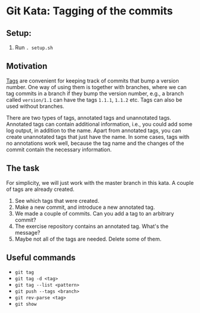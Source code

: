 # Git Kata: Tagging of the commits
## Setup:

1. Run `. setup.sh`

## Motivation

[Tags](https://git-scm.com/book/en/v2/Git-Basics-Tagging) are convenient for
keeping track of commits that bump a version number. One way of using them is
together with branches, where we can tag commits in a branch if they bump the
version number, e.g., a branch called `version/1.1` can have the tags `1.1.1`,
`1.1.2` etc. Tags can also be used without branches.

There are two types of tags, annotated tags and unannotated tags. Annotated tags
can contain additional information, i.e., you could add some log output, in
addition to the name. Apart from annotated tags, you can create unannotated tags
that just have the name. In some cases, tags with no annotations work well,
because the tag name and the changes of the commit contain the necessary information.

## The task

For simplicity, we will just work with the master branch in this kata. A couple
of tags are already created.

1. See which tags that were created.
2. Make a new commit, and introduce a new annotated tag.
3. We made a couple of commits. Can you add a tag to an arbitrary commit?
4. The exercise repository contains an annotated tag. What's the message?
5. Maybe not all of the tags are needed. Delete some of them.

## Useful commands
- `git tag`
- `git tag -d <tag>`
- `git tag --list <pattern>`
- `git push --tags <branch>`
- `git rev-parse <tag>`
- `git show`

